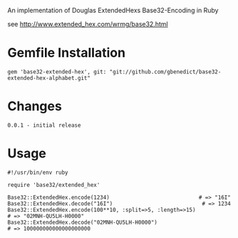 An implementation of Douglas ExtendedHexs Base32-Encoding in Ruby

see <http://www.extended_hex.com/wrmg/base32.html>

Gemfile Installation
============

    gem 'base32-extended-hex', git: "git://github.com/gbenedict/base32-extended-hex-alphabet.git"

Changes
=======

    0.0.1 - initial release

Usage
=====

    #!/usr/bin/env ruby

    require 'base32/extended_hex'

    Base32::ExtendedHex.encode(1234)                            # => "16I"
    Base32::ExtendedHex.decode("16I")                            # => 1234
    Base32::ExtendedHex.encode(100**10, :split=>5, :length=>15)                  # => "02MNH-QU5LH-H0000"
    Base32::ExtendedHex.decode("02MNH-QU5LH-H0000")                            # => 100000000000000000000
